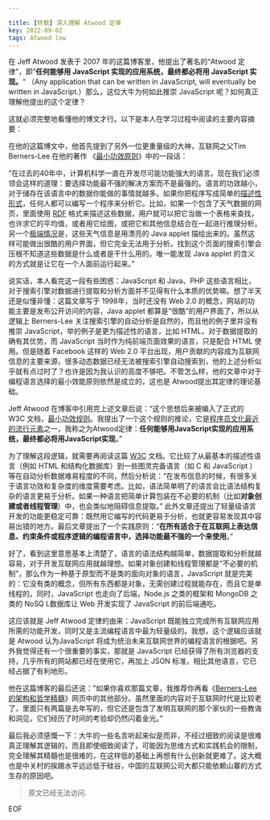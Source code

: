 ```yaml
---

title: [转载] 深入理解 Atwood 定律
key: 2022-09-02
tags: Atwood low
---
```


在 Jeff Atwood 发表于 2007 年的这篇博客里，他提出了著名的“Atwood 定律”，即”**任何能够用 JavaScript 实现的应用系统，最终都必将用 JavaScript 实现。**“ （Any application that can be written in JavaScript, will eventually be written in JavaScript.）那么，这位大牛为何如此推崇 JavaScript 呢？如何真正理解他提出的这个定律？

<!--more-->

这就必须完整地看懂他的博文才行。以下是本人在学习过程中阅读的主要内容摘要：

在他的这篇博文中，他首先提到了另外一位更重量级的大神，互联网之父Tim Berners-Lee 在他的著作 《[最小功效原则](https://www.w3.org/DesignIssues/Principles.html)》中的一段话：

“在过去的40年中，计算机科学一直在开发尽可能功能强大的语言。现在我们必须领会这样的道理：要选择功能最不强的解决方案而不是最强的。语言的功效越小，对于储存在该语言中的数据你能做的事情就越多。如果你把程序写成简单的[描述性形式](http://en.wikipedia.org/wiki/Declarative_language)，任何人都可以编写一个程序来分析它。比如，如果一个包含了天气数据的网页，里面使用 [RDF](http://www.w3.org/RDF/) 格式来描述这些数据，用户就可以把它当做一个表格来查找，也许求它的平均值，或者用它绘图，或把它和其他信息结合在一起进行推理分析。另一个[极端情况](http://en.wikipedia.org/wiki/Procedural_language)是，这些天气信息是用漂亮的 Java applet 描绘出来的。虽然这样可能做出很酷的用户界面，但它完全无法用于分析。找到这个页面的搜索引擎会压根不知道这些数据是什么或者是干什么用的。唯一能发现 Java applet 的含义的方式就是让它在一个人面前运行起来。”

说实话，本人看完这一段有些困惑：JavaScript 和 Java、PHP 这些语言相比，对于搜索引擎对数据进行提取和分析方面并不见得有什么本质的优势嘛。想了半天还是似懂非懂：这篇文章写于 1998年，当时还没有 Web 2.0 的概念，网站的功能主要是发布公开访问的内容，Java applet 都算是“很酷”的用户界面了，所以从逻辑上 Berners-Lee 关注搜索引擎的自动分析是自然的，而且他的例子里并没有推崇 JavaScript，举的例子是更为描述性的语言，比如 HTML，对于数据提取的确有其优势，而 JavaScript 当时作为纯前端页面效果的语言，只是配合 HTML 使用。但是随着 Facebook 这样的 Web 2.0 平台出现，用户贡献的内容成为互联网信息的主要来源，很多动态数据已经无法被搜索引擎自动搜索到，他的上述分析似乎就有点过时了？也许是因为我认识的高度不够吧。不管怎么样，他的文章中对于编程语言选择的最小效能原则依然是成立的，这也是 Atwood提出其定律的理论基础。

Jeff Atwood 在博客中引用完上述文章后说：“这个思想后来被编入了正式的 W3C 文档，[最小功效规则](http://www.w3.org/2001/tag/doc/leastPower.html)。我提出了一个这个规则的推论，它是[程序员文化最近的流行元素](http://www.globalnerdy.com/2007/07/18/laws-of-software-development/)之一，我称之为Atwood定律：**任何能够用JavaScript实现的应用系统，最终都必将用JavaScript实现**。”

为了理解这段逻辑，就需要再阅读这篇 [W3C](http://www.w3.org/2001/tag/doc/leastPower.html) 文档。它比较了从最基本的描述性语言（例如 HTML 和结构化数据库）到一些图灵完备语言（如 C 和 JavaScript ）等在自动分析数据难易程度的不同，然后分析说：“在发布信息的时候，有很多关于语言功效和复杂度的维度需要考虑。比如，语法简单明了的语言会比语法结构复杂的语言更易于分析。如果一种语言把简单计算包装在不必要的机制（比如**对象创建或者线程管理**）中，也会类似地阻碍信息提取。” 此外文章还提出了轻量级语言开发的功能更稳定可靠：既然用它编写的代码更易于分析，也就更容易发现其中容易出错的地方。最后文章提出了一个实践原则：“**在所有适合于在互联网上表达信息、约束条件或程序逻辑的编程语言中，选择功能最不强的一个来使用**。”

好了，看到这里意思基本上清楚了，语言的语法结构越简单，数据提取和分析就越容易，对于开发互联网应用就越理想。如果对象创建和线程管理都是“不必要的机制”，那么作为一种基于原型而不是类的面向对象的语言，JavaScript 就是完美的：它没有类的概念，但所有东西都是对象，无需创建过程就能存在，而且它是单线程的。同时，JavaScript 也走向了后端，Node.js 之类的框架和 MongoDB 之类的 NoSQ L数据库让 Web 开发实现了 JavaScript 的前后端通吃。

这应该就是 Jeff Atwood 定律的由来：JavaScript 既能独立完成所有互联网应用所需的功能开发，同时又是主流编程语言中最为轻量级的。我想，这个逻辑应该就是 Atwood 认为JavaScript 将成为统治未来互联网世界的编程语言的根据吧。另外我觉得还有一个很重要的事实，那就是 JavaScript 已经获得了所有浏览器的支持，几乎所有的网站都已经在使用它，再加上 JSON 标准，相比其他语言，它已经占据了有利地形。

他在这篇博客的最后还说：”如果你喜欢那篇文章，我推荐你再看《[Berners-Lee 的架构和哲学精髓](http://www.w3.org/DesignIssues/)》网页中的其他部分。虽然里面的内容对于互联网时代是比较老了，里面只有两篇是去年写的，但它还是包含了发明互联网的那个家伙的一些教诲和洞见，它们经历了时间的考验却仍然闪着金光。”

最后我必须感慨一下：大牛的一些名言听起来似是而非，不经过细致的阅读是很难真正理解其逻辑的，而且即使细致阅读了，可能因为思维方式和实践机会的限制，完全理解其精髓也是很难的，在这样低的基础上再想有什么创新就更难了。这大概也是中关村的挨踢水平远远低于硅谷，中国的互联网公司大都只能依赖山寨的方式生存的原因吧。

> 原文已经无法访问.

EOF
